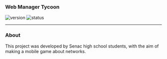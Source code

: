 ### Web Manager Tycoon

![version](https://img.shields.io/badge/Version%3A-0.6-blue)
![status](https://img.shields.io/badge/Status%3A-released-green)
<hr>

### About

This project was developed by Senac high school students,
with the aim of making a mobile game about networks.
